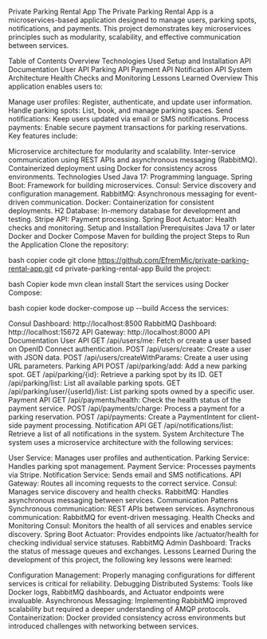 Private Parking Rental App
The Private Parking Rental App is a microservices-based application designed to manage users, parking spots, notifications, and payments. This project demonstrates key microservices principles such as modularity, scalability, and effective communication between services.

Table of Contents
Overview
Technologies Used
Setup and Installation
API Documentation
User API
Parking API
Payment API
Notification API
System Architecture
Health Checks and Monitoring
Lessons Learned
Overview
This application enables users to:

Manage user profiles: Register, authenticate, and update user information.
Handle parking spots: List, book, and manage parking spaces.
Send notifications: Keep users updated via email or SMS notifications.
Process payments: Enable secure payment transactions for parking reservations.
Key features include:

Microservice architecture for modularity and scalability.
Inter-service communication using REST APIs and asynchronous messaging (RabbitMQ).
Containerized deployment using Docker for consistency across environments.
Technologies Used
Java 17: Programming language.
Spring Boot: Framework for building microservices.
Consul: Service discovery and configuration management.
RabbitMQ: Asynchronous messaging for event-driven communication.
Docker: Containerization for consistent deployments.
H2 Database: In-memory database for development and testing.
Stripe API: Payment processing.
Spring Boot Actuator: Health checks and monitoring.
Setup and Installation
Prerequisites
Java 17 or later
Docker and Docker Compose
Maven for building the project
Steps to Run the Application
Clone the repository:

bash
copier code
git clone https://github.com/EfremMic/private-parking-rental-app.git
cd private-parking-rental-app
Build the project:

bash
Copier kode
mvn clean install
Start the services using Docker Compose:

bash
copier kode
docker-compose up --build
Access the services:

Consul Dashboard: http://localhost:8500
RabbitMQ Dashboard: http://localhost:15672
API Gateway: http://localhost:8000
API Documentation
User API
GET /api/users/me: Fetch or create a user based on OpenID Connect authentication.
POST /api/users/create: Create a user with JSON data.
POST /api/users/createWithParams: Create a user using URL parameters.
Parking API
POST /api/parking/add: Add a new parking spot.
GET /api/parking/{id}: Retrieve a parking spot by its ID.
GET /api/parking/list: List all available parking spots.
GET /api/parking/user/{userId}/list: List parking spots owned by a specific user.
Payment API
GET /api/payments/health: Check the health status of the payment service.
POST /api/payments/charge: Process a payment for a parking reservation.
POST /api/payments: Create a PaymentIntent for client-side payment processing.
Notification API
GET /api/notifications/list: Retrieve a list of all notifications in the system.
System Architecture
The system uses a microservice architecture with the following services:

User Service: Manages user profiles and authentication.
Parking Service: Handles parking spot management.
Payment Service: Processes payments via Stripe.
Notification Service: Sends email and SMS notifications.
API Gateway: Routes all incoming requests to the correct service.
Consul: Manages service discovery and health checks.
RabbitMQ: Handles asynchronous messaging between services.
Communication Patterns
Synchronous communication: REST APIs between services.
Asynchronous communication: RabbitMQ for event-driven messaging.
Health Checks and Monitoring
Consul: Monitors the health of all services and enables service discovery.
Spring Boot Actuator: Provides endpoints like /actuator/health for checking individual service statuses.
RabbitMQ Admin Dashboard: Tracks the status of message queues and exchanges.
Lessons Learned
During the development of this project, the following key lessons were learned:

Configuration Management: Properly managing configurations for different services is critical for reliability.
Debugging Distributed Systems: Tools like Docker logs, RabbitMQ dashboards, and Actuator endpoints were invaluable.
Asynchronous Messaging: Implementing RabbitMQ improved scalability but required a deeper understanding of AMQP protocols.
Containerization: Docker provided consistency across environments but introduced challenges with networking between services.